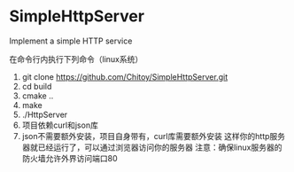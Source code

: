 # SimpleHttpServer
Implement a simple HTTP service

在命令行内执行下列命令（linux系统）
1. git clone https://github.com/Chitoy/SimpleHttpServer.git
2. cd build
3. cmake ..
4. make
5. ./HttpServer
6. 项目依赖curl和json库
7. json不需要额外安装，项目自身带有，curl库需要额外安装
   这样你的http服务器就已经运行了，可以通过浏览器访问你的服务器
注意：确保linux服务器的防火墙允许外界访问端口80
